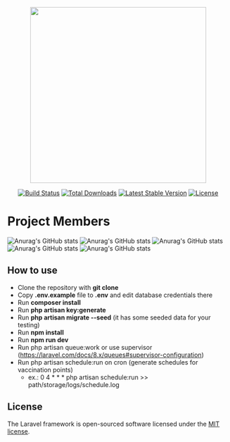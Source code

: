 <p align="center"><a href="https://laravel.com" target="_blank"><img src="https://raw.githubusercontent.com/laravel/art/master/logo-lockup/5%20SVG/2%20CMYK/1%20Full%20Color/laravel-logolockup-cmyk-red.svg" width="400"></a></p>

<p align="center">
<a href="https://travis-ci.org/laravel/framework"><img src="https://travis-ci.org/laravel/framework.svg" alt="Build Status"></a>
<a href="https://packagist.org/packages/laravel/framework"><img src="https://img.shields.io/packagist/dt/laravel/framework" alt="Total Downloads"></a>
<a href="https://packagist.org/packages/laravel/framework"><img src="https://img.shields.io/packagist/v/laravel/framework" alt="Latest Stable Version"></a>
<a href="https://packagist.org/packages/laravel/framework"><img src="https://img.shields.io/packagist/l/laravel/framework" alt="License"></a>
</p>

# Project Members

![Anurag's GitHub stats](https://github-readme-stats.vercel.app/api?username=Gabriel-31415&show_icons=true&theme=dark&include_all_commits=false&count_private=true)
![Anurag's GitHub stats](https://github-readme-stats.vercel.app/api?username=carlos1270&show_icons=true&theme=gruvbox)
![Anurag's GitHub stats](https://github-readme-stats.vercel.app/api?username=Sekva&show_icons=true&theme=gruvbox)
![Anurag's GitHub stats](https://github-readme-stats.vercel.app/api?username=danillobion&show_icons=true&theme=gruvbox)
![Anurag's GitHub stats](https://github-readme-stats.vercel.app/api?username=Edgarvital&show_icons=true&theme=gruvbox)
## How to use

- Clone the repository with __git clone__
- Copy __.env.example__ file to __.env__ and edit database credentials there
- Run __composer install__
- Run __php artisan key:generate__
- Run __php artisan migrate --seed__ (it has some seeded data for your testing)
- Run __npm install__ 
- Run __npm run dev__ 
- Run php artisan queue:work or use supervisor (https://laravel.com/docs/8.x/queues#supervisor-configuration)
- Run php artisan schedule:run on cron (generate schedules for vaccination points) 
    - ex.: 0 4 * * * php artisan schedule:run >> path/storage/logs/schedule.log

## License

The Laravel framework is open-sourced software licensed under the [MIT license](https://opensource.org/licenses/MIT).
